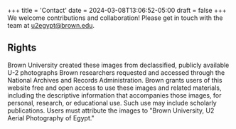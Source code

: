 +++
title = 'Contact'
date = 2024-03-08T13:06:52-05:00
draft = false
+++
We welcome contributions and collaboration! Please get in touch with the team at u2egypt@brown.edu.

## Rights

Brown University created these images from declassified, publicly available U-2 photographs Brown researchers requested and accessed through the National Archives and Records Administration.  Brown grants users of this website free and open access to use these images and related materials, including the descriptive information that accompanies those images, for personal, research, or educational use.  Such use may include scholarly publications.  Users must attribute the images to "Brown University, U2 Aerial Photography of Egypt."